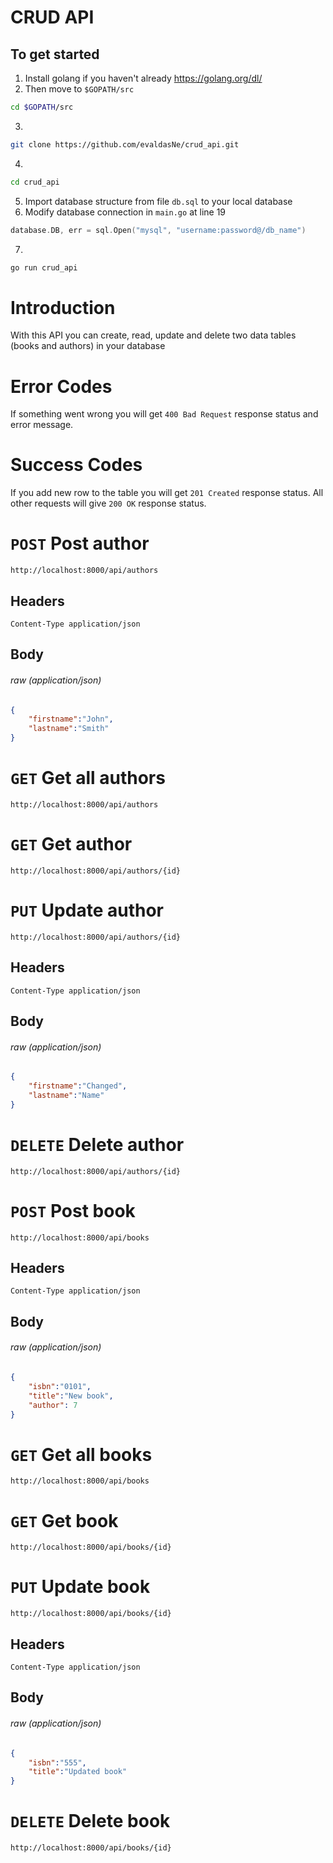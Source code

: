 # CRUD API
## To get started
1. Install golang if you haven't already https://golang.org/dl/
2. Then move to `$GOPATH/src` 
```sh
cd $GOPATH/src
```
3. 
```sh 
git clone https://github.com/evaldasNe/crud_api.git
```
4. 
```sh 
cd crud_api
```
5. Import database structure from file `db.sql` to your local database
6. Modify database connection in `main.go` at line 19
```go
database.DB, err = sql.Open("mysql", "username:password@/db_name")
```
7. 
```sh 
go run crud_api
```


# Introduction
With this API you can create, read, update and delete two data tables (books and authors) in your database

# Error Codes
If something went wrong you will get `400 Bad Request` response status and error message.

# Success Codes
If you add new row to the table you will get `201 Created` response status.
All other requests will give `200 OK` response status.

# `POST` Post author
```url
http://localhost:8000/api/authors
```
## Headers
`Content-Type application/json`
## Body 
###### raw (application/json)
```JSON
{
	"firstname":"John",
	"lastname":"Smith"
}
```
# `GET` Get all authors
```url
http://localhost:8000/api/authors
```
# `GET` Get author
```url
http://localhost:8000/api/authors/{id}
```
# `PUT` Update author
```url
http://localhost:8000/api/authors/{id}
```
## Headers
`Content-Type application/json`
## Body 
###### raw (application/json)
```JSON
{
	"firstname":"Changed",
	"lastname":"Name"
}
```
# `DELETE` Delete author
```url
http://localhost:8000/api/authors/{id}
```

# `POST` Post book
```url
http://localhost:8000/api/books
```
## Headers
`Content-Type application/json`
## Body 
###### raw (application/json)
```JSON
{
	"isbn":"0101",
	"title":"New book",
	"author": 7
}
```
# `GET` Get all books
```url
http://localhost:8000/api/books
```
# `GET` Get book
```url
http://localhost:8000/api/books/{id}
```
# `PUT` Update book
```url
http://localhost:8000/api/books/{id}
```
## Headers
`Content-Type application/json`
## Body 
###### raw (application/json)
```JSON
{
	"isbn":"555",
	"title":"Updated book"
}
```
# `DELETE` Delete book
```url
http://localhost:8000/api/books/{id}
```
